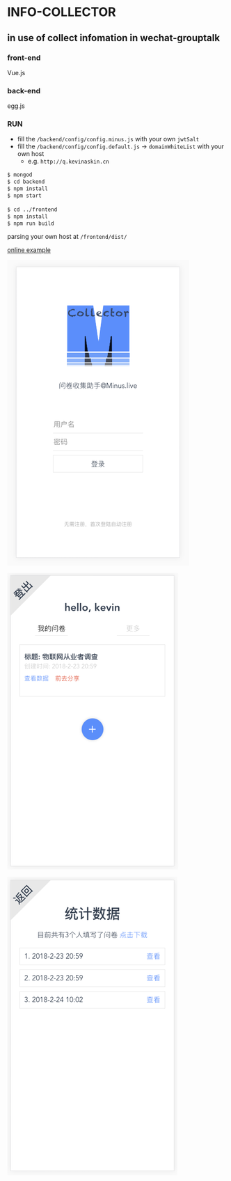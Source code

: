 # INFO-COLLECTOR
## in use of collect infomation in wechat-grouptalk

### front-end
Vue.js

### back-end
egg.js

### RUN
- fill the `/backend/config/config.minus.js` with your own `jwtSalt`
- fill the `/backend/config/config.default.js` -> `domainWhiteList` with your own host
  - e.g. `http://q.kevinaskin.cn`
```
$ mongod
$ cd backend
$ npm install
$ npm start

$ cd ../frontend
$ npm install
$ npm run build
```

parsing your own host at `/frontend/dist/`

[online example](http://q.kevinaskin.cn)

![index](https://github.com/kevinaskin/info-collector/blob/master/screenshoot/index.png)


![question](https://github.com/kevinaskin/info-collector/blob/master/screenshoot/q.png)


![list](https://github.com/kevinaskin/info-collector/blob/master/screenshoot/list.png)
